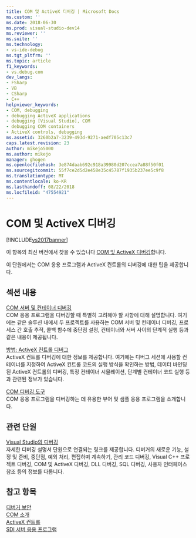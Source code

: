 ```yaml
---
title: COM 및 ActiveX 디버깅 | Microsoft Docs
ms.custom: ''
ms.date: 2018-06-30
ms.prod: visual-studio-dev14
ms.reviewer: ''
ms.suite: ''
ms.technology:
- vs-ide-debug
ms.tgt_pltfrm: ''
ms.topic: article
f1_keywords:
- vs.debug.com
dev_langs:
- FSharp
- VB
- CSharp
- C++
helpviewer_keywords:
- COM, debugging
- debugging ActiveX applications
- debugging [Visual Studio], COM
- debugging COM containers
- ActiveX controls, debugging
ms.assetid: 3260b2a7-3239-493d-9271-aedf705c13c7
caps.latest.revision: 23
author: mikejo5000
ms.author: mikejo
manager: ghogen
ms.openlocfilehash: 3e874daab692c918a39980d207ccea7a88f50f01
ms.sourcegitcommit: 55f7ce2d5d2e458e35c45787f1935b237ee5c9f8
ms.translationtype: MT
ms.contentlocale: ko-KR
ms.lasthandoff: 08/22/2018
ms.locfileid: "47554921"
---
```

# <a name="com-and-activex-debugging"></a>COM 및 ActiveX 디버깅
[!INCLUDE[vs2017banner](../includes/vs2017banner.md)]

이 항목의 최신 버전에서 찾을 수 있습니다 [COM 및 ActiveX 디버깅](https://docs.microsoft.com/visualstudio/debugger/com-and-activex-debugging)합니다.  
  
이 단원에서는 COM 응용 프로그램과 ActiveX 컨트롤의 디버깅에 대한 팁을 제공합니다.  
  
## <a name="in-this-section"></a>섹션 내용  
 [COM 서버 및 컨테이너 디버깅](../debugger/com-server-and-container-debugging.md)  
 COM 응용 프로그램을 디버깅할 때 특별히 고려해야 할 사항에 대해 설명합니다. 여기에는 같은 솔루션 내에서 두 프로젝트를 사용하는 COM 서버 및 컨테이너 디버깅, 프로세스 간 호출 추적, 콜백 함수에 중단점 설정, 컨테이너와 서버 사이의 단계적 실행 등과 같은 내용이 제공됩니다.  
  
 [방법: ActiveX 컨트롤 디버그](../debugger/how-to-debug-an-activex-control.md)  
 ActiveX 컨트롤 디버깅에 대한 정보를 제공합니다. 여기에는 디버그 세션에 사용할 컨테이너를 지정하여 ActiveX 컨트롤 코드의 실행 방식을 확인하는 방법, 데이터 바인딩된 ActiveX 컨트롤의 디버깅, 특정 컨테이너 시뮬레이션, 단계별 컨테이너 코드 실행 등과 관련된 정보가 있습니다.  
  
 [COM 디버깅 도구](../debugger/com-debugging-tools.md)  
 COM 응용 프로그램을 디버깅하는 데 유용한 뷰어 및 샘플 응용 프로그램을 소개합니다.  
  
## <a name="related-sections"></a>관련 단원  
 [Visual Studio의 디버깅](../debugger/debugging-in-visual-studio.md)  
 자세한 디버깅 설명서 단원으로 연결되는 링크를 제공합니다. 디버거의 새로운 기능, 설정 및 준비, 중단점, 예외 처리, 편집하며 계속하기, 관리 코드 디버깅, Visual C++ 프로젝트 디버깅, COM 및 ActiveX 디버깅, DLL 디버깅, SQL 디버깅, 사용자 인터페이스 참조 등의 정보를 다룹니다.  
  
## <a name="see-also"></a>참고 항목  
 [디버거 보안](../debugger/debugger-security.md)   
 [COM 소개](http://msdn.microsoft.com/library/120735d9-db71-4ad3-a730-ce576ea2354e)   
 [ActiveX 컨트롤](http://msdn.microsoft.com/library/52aaec4d-3889-402e-b57d-758078f8ac57)   
 [SDI 서버 응용 프로그램](../debugger/sdi-server-applications.md)



